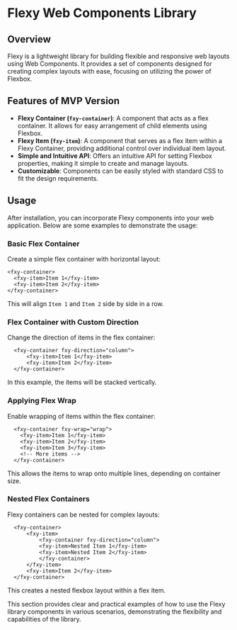 # Flexy Web Components Library

## Overview

Flexy is a lightweight library for building flexible and responsive web layouts using Web Components. It provides a set of components designed for creating complex layouts with ease, focusing on utilizing the power of Flexbox.

## Features of MVP Version

- **Flexy Container (`fxy-container`)**: A component that acts as a flex container. It allows for easy arrangement of child elements using Flexbox.
- **Flexy Item (`fxy-item`)**: A component that serves as a flex item within a Flexy Container, providing additional control over individual item layout.
- **Simple and Intuitive API**: Offers an intuitive API for setting Flexbox properties, making it simple to create and manage layouts.
- **Customizable**: Components can be easily styled with standard CSS to fit the design requirements.
  
## Usage

After installation, you can incorporate Flexy components into your web application. Below are some examples to demonstrate the usage:

### Basic Flex Container

Create a simple flex container with horizontal layout:

```
<fxy-container>
  <fxy-item>Item 1</fxy-item>
  <fxy-item>Item 2</fxy-item>
</fxy-container>
```

This will align `Item 1` and `Item 2` side by side in a row.

### Flex Container with Custom Direction

Change the direction of items in the flex container:

```
  <fxy-container fxy-direction="column">
      <fxy-item>Item 1</fxy-item>
      <fxy-item>Item 2</fxy-item>
  </fxy-container>
```
In this example, the items will be stacked vertically.

### Applying Flex Wrap

Enable wrapping of items within the flex container:

```
  <fxy-container fxy-wrap="wrap">
    <fxy-item>Item 1</fxy-item>
    <fxy-item>Item 2</fxy-item>
    <fxy-item>Item 3</fxy-item>
    <!-- More items -->
  </fxy-container>
```
This allows the items to wrap onto multiple lines, depending on container size.

### Nested Flex Containers

Flexy containers can be nested for complex layouts:
```
  <fxy-container>
      <fxy-item>
          <fxy-container fxy-direction="column">
          <fxy-item>Nested Item 1</fxy-item>
          <fxy-item>Nested Item 2</fxy-item>
          </fxy-container>
      </fxy-item>
      <fxy-item>Item 2</fxy-item>
  </fxy-container>
```

This creates a nested flexbox layout within a flex item.

This section provides clear and practical examples of how to use the Flexy library components in various scenarios, demonstrating the flexibility and capabilities of the library.
